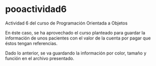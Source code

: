 # pooactividad6
Actividad 6 del curso de Programación Orientada a Objetos

En éste caso, se ha aprovechado el curso planteado para guardar la información de unos pacientes con el valor de la cuenta por pagar que éstos tengan referencias.

Dado lo anterior, se va guardando la información por color, tamaño y función en el archivo presentado.




